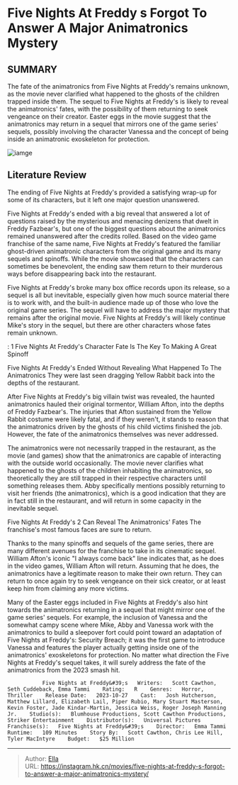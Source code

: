 # Five Nights At Freddy s Forgot To Answer A Major Animatronics Mystery


## SUMMARY 



  The fate of the animatronics from Five Nights at Freddy&#39;s remains unknown, as the movie never clarified what happened to the ghosts of the children trapped inside them.   The sequel to Five Nights at Freddy&#39;s is likely to reveal the animatronics&#39; fates, with the possibility of them returning to seek vengeance on their creator.   Easter eggs in the movie suggest that the animatronics may return in a sequel that mirrors one of the game series&#39; sequels, possibly involving the character Vanessa and the concept of being inside an animatronic exoskeleton for protection.  

![iamge](https://static1.srcdn.com/wordpress/wp-content/uploads/2024/01/josh-hutcherson-as-mike-and-the-animatronic-from-five-nights-at-freddy-s.jpg)

## Literature Review

The ending of Five Nights at Freddy&#39;s provided a satisfying wrap-up for some of its characters, but it left one major question unanswered.




Five Nights at Freddy&#39;s ended with a big reveal that answered a lot of questions raised by the mysterious and menacing denizens that dwelt in Freddy Fazbear&#39;s, but one of the biggest questions about the animatronics remained unanswered after the credits rolled. Based on the video game franchise of the same name, Five Nights at Freddy&#39;s featured the familiar ghost-driven animatronic characters from the original game and its many sequels and spinoffs. While the movie showcased that the characters can sometimes be benevolent, the ending saw them return to their murderous ways before disappearing back into the restaurant.




Five Nights at Freddy&#39;s broke many box office records upon its release, so a sequel is all but inevitable, especially given how much source material there is to work with, and the built-in audience made up of those who love the original game series. The sequel will have to address the major mystery that remains after the original movie. Five Nights at Freddy&#39;s will likely continue Mike&#39;s story in the sequel, but there are other characters whose fates remain unknown.

 : 1 Five Nights At Freddy&#39;s Character Fate Is The Key To Making A Great Spinoff


 Five Nights At Freddy&#39;s Ended Without Revealing What Happened To The Animatronics 
They were last seen dragging Yellow Rabbit back into the depths of the restaurant.


 
After Five Nights at Freddy&#39;s big villain twist was revealed, the haunted animatronics hauled their original tormentor, William Afton, into the depths of Freddy Fazbear&#39;s. The injuries that Afton sustained from the Yellow Rabbit costume were likely fatal, and if they weren&#39;t, it stands to reason that the animatronics driven by the ghosts of his child victims finished the job. However, the fate of the animatronics themselves was never addressed.




The animatronics were not necessarily trapped in the restaurant, as the movie (and games) show that the animatronics are capable of interacting with the outside world occasionally. The movie never clarifies what happened to the ghosts of the children inhabiting the animatronics, so theoretically they are still trapped in their respective characters until something releases them. Abby specifically mentions possibly returning to visit her friends (the animatronics), which is a good indication that they are in fact still in the restaurant, and will return in some capacity in the inevitable sequel.



 Five Nights At Freddy&#39;s 2 Can Reveal The Animatronics&#39; Fates 
The franchise&#39;s most famous faces are sure to return.
         

Thanks to the many spinoffs and sequels of the game series, there are many different avenues for the franchise to take in its cinematic sequel. William Afton&#39;s iconic &#34;I always come back&#34; line indicates that, as he does in the video games, William Afton will return. Assuming that he does, the animatronics have a legitimate reason to make their own return. They can return to once again try to seek vengeance on their sick creator, or at least keep him from claiming any more victims.




Many of the Easter eggs included in Five Nights at Freddy&#39;s also hint towards the animatronics returning in a sequel that might mirror one of the game series&#39; sequels. For example, the inclusion of Vanessa and the somewhat campy scene where Mike, Abby and Vanessa work with the animatronics to build a sleepover fort could point toward an adaptation of Five Nights at Freddy&#39;s: Security Breach; it was the first game to introduce Vanessa and features the player actually getting inside one of the animatronics&#39; exoskeletons for protection. No matter what direction the Five Nights at Freddy&#39;s sequel takes, it will surely address the fate of the animatronics from the 2023 smash hit.

               Five Nights at Freddy&#39;s   Writers:   Scott Cawthon, Seth Cuddeback, Emma Tammi    Rating:   R    Genres:   Horror, Thriller    Release Date:   2023-10-27    Cast:   Josh Hutcherson, Matthew Lillard, Elizabeth Lail, Piper Rubio, Mary Stuart Masterson, Kevin Foster, Jade Kindar-Martin, Jessica Weiss, Roger Joseph Manning Jr.    Studio(s):   Blumhouse Productions, Scott Cawthon Productions, Striker Entertainment    Distributor(s):   Universal Pictures    Franchise(s):   Five Nights at Freddy&#39;s    Director:   Emma Tammi    Runtime:   109 Minutes    Story By:   Scott Cawthon, Chris Lee Hill, Tyler MacIntyre    Budget:   $25 Million      

---

> Author: [Ella](https://instagram.hk.cn/)  
> URL: https://instagram.hk.cn/movies/five-nights-at-freddy-s-forgot-to-answer-a-major-animatronics-mystery/  

